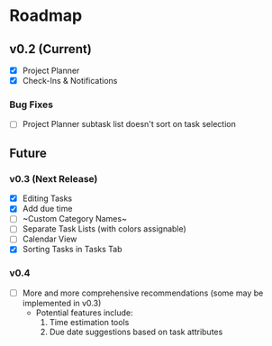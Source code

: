 # Roadmap

## v0.2 (Current)
- [x] Project Planner
- [x] Check-Ins & Notifications

### Bug Fixes
- [ ] Project Planner subtask list doesn't sort on task selection

## Future

### v0.3 (Next Release)
- [x] Editing Tasks
- [x] Add due time
- [ ] ~Custom Category Names~
- [ ] Separate Task Lists (with colors assignable)
- [ ] Calendar View
- [x] Sorting Tasks in Tasks Tab

### v0.4
- [ ] More and more comprehensive recommendations (some may be implemented in v0.3)
    - Potential features include:
        1. Time estimation tools
        2. Due date suggestions based on task attributes